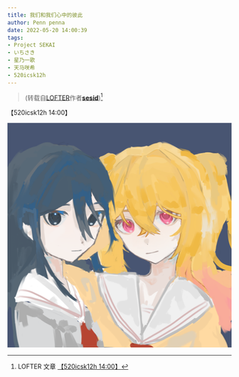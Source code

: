 ```yaml
---
title: 我们和我们心中的彼此
author: Penn penna
date: 2022-05-20 14:00:39
tags:
- Project SEKAI
- いちさき
- 星乃一歌
- 天马咲希
- 520icsk12h
---
```


> (转载自[LOFTER](https://www.lofter.com/)作者[**sesid**](https://yockasdxcf.lofter.com/))[^*]

【520icsk12h 14:00】

<!-- more -->

![](post-14/content.jpeg)

[^*]: LOFTER 文章 [【520icsk12h 14:00】](https://makooo544.lofter.com/post/30a76194_2b57b8275/)

